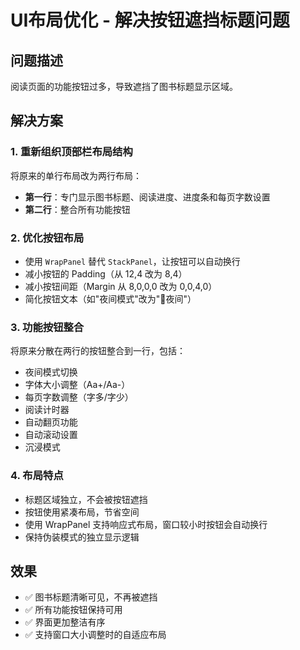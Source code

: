 # UI布局优化 - 解决按钮遮挡标题问题

## 问题描述
阅读页面的功能按钮过多，导致遮挡了图书标题显示区域。

## 解决方案

### 1. 重新组织顶部栏布局结构
将原来的单行布局改为两行布局：
- **第一行**：专门显示图书标题、阅读进度、进度条和每页字数设置
- **第二行**：整合所有功能按钮

### 2. 优化按钮布局
- 使用 `WrapPanel` 替代 `StackPanel`，让按钮可以自动换行
- 减小按钮的 Padding（从 12,4 改为 8,4）
- 减小按钮间距（Margin 从 8,0,0,0 改为 0,0,4,0）
- 简化按钮文本（如"夜间模式"改为"🌙夜间"）

### 3. 功能按钮整合
将原来分散在两行的按钮整合到一行，包括：
- 夜间模式切换
- 字体大小调整（Aa+/Aa-）
- 每页字数调整（字多/字少）
- 阅读计时器
- 自动翻页功能
- 自动滚动设置
- 沉浸模式

### 4. 布局特点
- 标题区域独立，不会被按钮遮挡
- 按钮使用紧凑布局，节省空间
- 使用 WrapPanel 支持响应式布局，窗口较小时按钮会自动换行
- 保持伪装模式的独立显示逻辑

## 效果
- ✅ 图书标题清晰可见，不再被遮挡
- ✅ 所有功能按钮保持可用
- ✅ 界面更加整洁有序
- ✅ 支持窗口大小调整时的自适应布局
